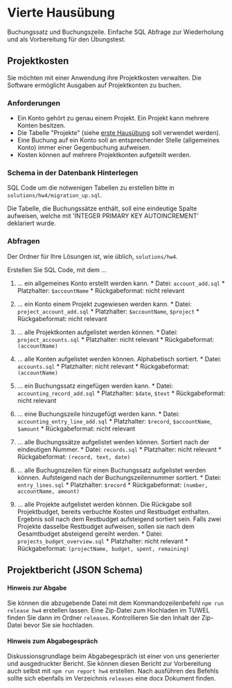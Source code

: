 # Vierte Hausübung

Buchungssatz und Buchungszeile. Einfache SQL Abfrage zur Wiederholung 
und als Vorbereitung für den Übungstest.


## Projektkosten

Sie möchten mit einer Anwendung ihre Projektkosten verwalten. Die Software 
ermöglicht Ausgaben auf Projektkonten zu buchen.

### Anforderungen

  * Ein Konto gehört zu genau einem Projekt. Ein Projekt kann mehrere Konten 
  besitzen.
  * Die Tabelle "Projekte" (siehe [erste Hausübung](/assignments/hw1.md) soll verwendet werden).
  * Eine Buchung auf ein Konto soll an entsprechender Stelle (allgemeines Konto) 
  immer einer Gegenbuchung aufweisen.
  * Kosten können auf mehrere Projektkonten aufgeteilt werden.


### Schema in der Datenbank Hinterlegen

SQL Code um die notwenigen Tabellen zu erstellen bitte in 
`solutions/hw4/migration_up.sql`.

Die Tabelle, die Buchungssätze enthält, soll eine eindeutige Spalte aufweisen,
welche mit 'INTEGER PRIMARY KEY AUTOINCREMENT' deklariert wurde.

### Abfragen
Der Ordner für Ihre Lösungen ist, wie üblich, `solutions/hw4`.

Erstellen Sie SQL Code, mit dem ...

  1. ... ein allgemeines Konto erstellt werden kann.
    * Datei: `account_add.sql`
    * Platzhalter: `$accountName`
    * Rückgabeformat: nicht relevant

  2. ... ein Konto einem Projekt zugewiesen werden kann. 
    * Datei: `project_account_add.sql`
    * Platzhalter: `$accountName`, `$project`
    * Rückgabeformat: nicht relevant

  3. ... alle Projektkonten aufgelistet werden können.
    * Datei: `project_accounts.sql`
    * Platzhalter: nicht relevant
    * Rückgabeformat: `(accountName)`  

  4. ... alle Konten aufgelistet werden können. Alphabetisch sortiert.
    * Datei: `accounts.sql`
    * Platzhalter: nicht relevant
    * Rückgabeformat: `(accountName)`

  5. ... ein Buchungssatz eingefügen werden kann. 
    * Datei: `accounting_record_add.sql`
    * Platzhalter: `$date`, `$text`
    * Rückgabeformat: nicht relevant

  6. ... eine Buchungszeile hinzugefügt werden kann.
    * Datei: `accounting_entry_line_add.sql`
    * Platzhalter: `$record`, `$accountName`, `$amount`
    * Rückgabeformat: nicht relevant

  7. ... alle Buchungssätze aufgelistet werden können. Sortiert nach der 
  eindeutigen Nummer.
    * Datei: `records.sql`
    * Platzhalter: nicht relevant
    * Rückgabeformat: `(record, text, date)`

  8. ... alle Buchugnszeilen für einen Buchungssatz aufgelistet werden können. 
  Aufsteigend nach der Buchungszeilennummer sortiert.
    * Datei: `entry_lines.sql`
    * Platzhalter: `$record`
    * Rückgabeformat: `(number, accountName, amount)`

  9. ... alle Projekte aufgelistet werden können. Die Rückgabe soll 
  Projektbudget, bereits verbuchte Kosten und Restbudget enthalten. Ergebnis
  soll nach dem Restbudget aufsteigend sortiert sein. Falls zwei Projekte 
  dasselbe Restbudget aufweisen, sollen sie nach dem Gesamtbudget absteigend 
  gereiht werden.
    * Datei: `projects_budget_overview.sql`
    * Platzhalter: nicht relevant
    * Rückgabeformat: `(projectName, budget, spent, remaining)`


## Projektbericht (JSON Schema)



#### Hinweis zur Abgabe
Sie können die abzugebende Datei mit dem Kommandozeilenbefehl 
`npm run release hw4` erstellen lassen. Eine Zip-Datei zum Hochladen im TUWEL 
finden Sie dann im Ordner `releases`. Kontrollieren Sie den Inhalt der 
Zip-Datei bevor Sie sie hochladen.

#### Hinweis zum Abgabegespräch
Diskussionsgrundlage beim Abgabegespräch ist einer von uns generierter und 
ausgedruckter Bericht. Sie können diesen Bericht zur Vorbereitung auch selbst 
mit `npm run report hw4` erstellen. Nach ausführen des Befehls sollte sich 
ebenfalls im Verzeichnis `releases` eine docx Dokument finden.
